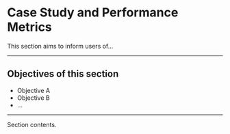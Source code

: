 # Case Study and Performance Metrics

This section aims to inform users of...



---

## Objectives of this section

- Objective A
- Objective B
- ...

---

 Section contents.
